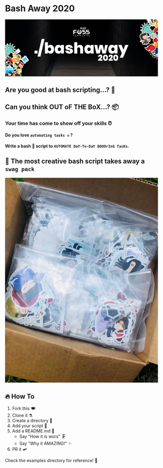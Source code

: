 # Bash Away 2020

![Banner](./assets/banner.png)

## Are you good at bash scripting...? 💫

## Can you think OUT oF THE BoX...? 📦

### Your time has come to show off your skills ⏰

#### Do you love `automating tasks ⚙️` ?

__Write a bash 🔧 script to `AUTOMATE DaY-To-DaY BOOOrInG TasKs`.__

## 🚀 The most creative bash script takes away a `swag pack`

![swag pack](./assets/swagpack.jpg)

## 🔥 How To


1. Fork this 🍽
2. Clone it ⚗️
3. Create a directory 📂
4. Add your script 🥣
5. Add a README.md 🚧
   - Say "How it is wors" 🗜
   - Say "Why it AMAZING!" ✨
6. PR it 🛩

Check the examples directory for reference! 📕
